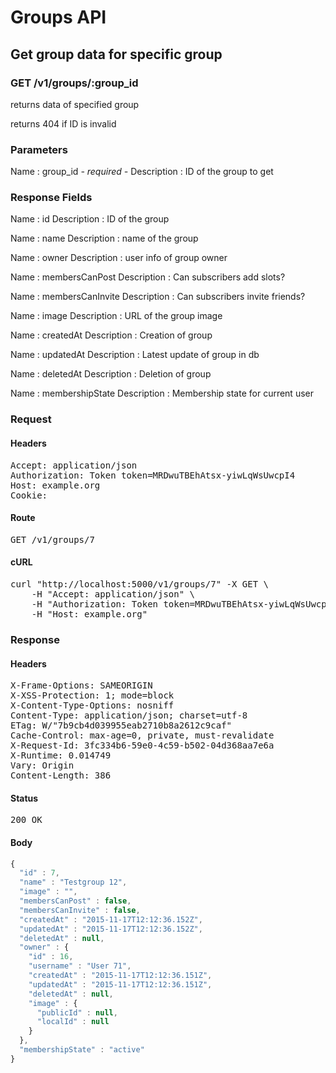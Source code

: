 # Groups API

## Get group data for specific group

### GET /v1/groups/:group_id

returns data of specified group

returns 404 if ID is invalid



### Parameters

Name : group_id *- required -*
Description : ID of the group to get


### Response Fields

Name : id
Description : ID of the group

Name : name
Description : name of the group

Name : owner
Description : user info of group owner

Name : membersCanPost
Description : Can subscribers add slots?

Name : membersCanInvite
Description : Can subscribers invite friends?

Name : image
Description : URL of the group image

Name : createdAt
Description : Creation of group

Name : updatedAt
Description : Latest update of group in db

Name : deletedAt
Description : Deletion of group

Name : membershipState
Description : Membership state for current user

### Request

#### Headers

<pre>Accept: application/json
Authorization: Token token=MRDwuTBEhAtsx-yiwLqWsUwcpI4
Host: example.org
Cookie: </pre>

#### Route

<pre>GET /v1/groups/7</pre>

#### cURL

<pre class="request">curl &quot;http://localhost:5000/v1/groups/7&quot; -X GET \
	-H &quot;Accept: application/json&quot; \
	-H &quot;Authorization: Token token=MRDwuTBEhAtsx-yiwLqWsUwcpI4&quot; \
	-H &quot;Host: example.org&quot;</pre>

### Response

#### Headers

<pre>X-Frame-Options: SAMEORIGIN
X-XSS-Protection: 1; mode=block
X-Content-Type-Options: nosniff
Content-Type: application/json; charset=utf-8
ETag: W/&quot;7b9cb4d039955eab2710b8a2612c9caf&quot;
Cache-Control: max-age=0, private, must-revalidate
X-Request-Id: 3fc334b6-59e0-4c59-b502-04d368aa7e6a
X-Runtime: 0.014749
Vary: Origin
Content-Length: 386</pre>

#### Status

<pre>200 OK</pre>

#### Body

```javascript
{
  "id" : 7,
  "name" : "Testgroup 12",
  "image" : "",
  "membersCanPost" : false,
  "membersCanInvite" : false,
  "createdAt" : "2015-11-17T12:12:36.152Z",
  "updatedAt" : "2015-11-17T12:12:36.152Z",
  "deletedAt" : null,
  "owner" : {
    "id" : 16,
    "username" : "User 71",
    "createdAt" : "2015-11-17T12:12:36.151Z",
    "updatedAt" : "2015-11-17T12:12:36.151Z",
    "deletedAt" : null,
    "image" : {
      "publicId" : null,
      "localId" : null
    }
  },
  "membershipState" : "active"
}
```
